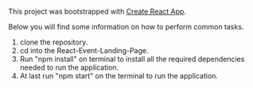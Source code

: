 This project was bootstrapped with [Create React App](https://github.com/facebookincubator/create-react-app).

Below you will find some information on how to perform common tasks.<br>

1. clone the repository.
2. cd into the React-Event-Landing-Page.
3. Run "npm install" on terminal to install all the required dependencies needed to run the application.
4. At last run "npm start" on the terminal to run the application.
